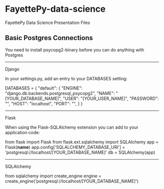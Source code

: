 # FayettePy-data-science
FayettePy Data Science Presentation Files

## Basic Postgres Connections 

You need to install psycopg2-binary before you can do anything with Postgres

---

Django

In your settings.py, add an entry to your DATABASES setting:


DATABASES = {
    "default": {
        "ENGINE": "django.db.backends.postgresql_psycopg2",
        "NAME": "[YOUR_DATABASE_NAME]",
        "USER": "[YOUR_USER_NAME]",
        "PASSWORD": "",
        "HOST": "localhost",
        "PORT": "",
    }
}
		
---

Flask

When using the Flask-SQLAlchemy extension you can add to your application code:


from flask import Flask
from flask.ext.sqlalchemy import SQLAlchemy
app = Flask(__name__)
app.config['SQLALCHEMY_DATABASE_URI'] = 'postgresql://localhost/[YOUR_DATABASE_NAME]'
db = SQLAlchemy(app)

---

SQLAlchemy


from sqlalchemy import create_engine
engine = create_engine('postgresql://localhost/[YOUR_DATABASE_NAME]')


